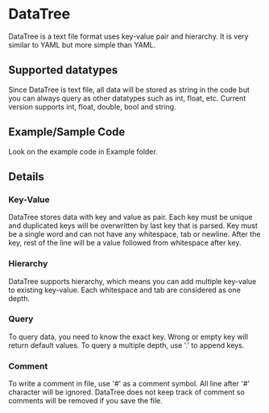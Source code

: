 # DataTree
DataTree is a text file format uses key-value pair and hierarchy. It is very similar to YAML but more simple than YAML.

## Supported datatypes
Since DataTree is text file, all data will be stored as string in the code but you can always query as other datatypes such as int, float, etc. 
Current version supports int, float, double, bool and string.

## Example/Sample Code
Look on the example code in Example folder.

## Details
### Key-Value
DataTree stores data with key and value as pair. Each key must be unique and duplicated keys will be overwritten by last key that is parsed. Key must be a single word and can not have any whitespace, tab or newline. After the key, rest of the line will be a value followed from whitespace after key.

### Hierarchy
DataTree supports hierarchy, which means you can add multiple key-value to existing key-value. Each whitespace and tab are considered as one depth.

### Query
To query data, you need to know the exact key. Wrong or empty key will return default values. To query a multiple depth, use '.' to append keys.

### Comment
To write a comment in file, use '#' as a comment symbol. All line after '#' character will be ignored. DataTree does not keep track of comment so comments will be removed if you save the file.
